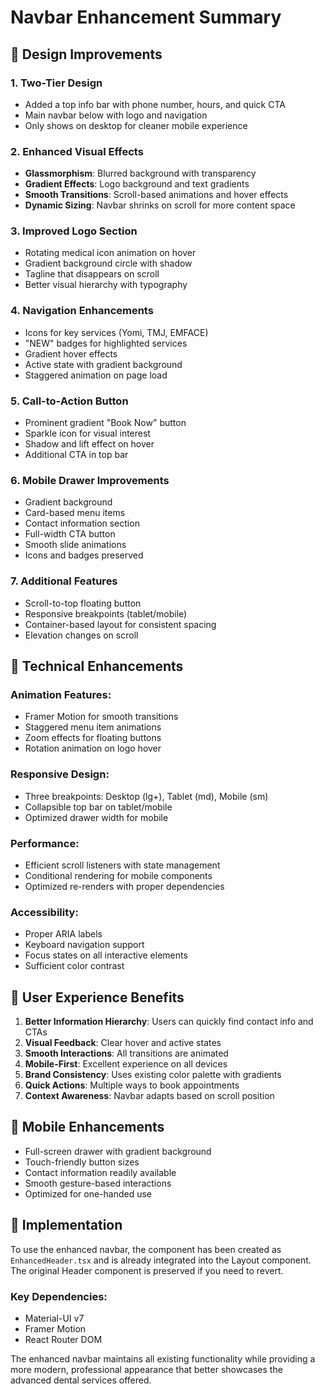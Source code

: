 # Navbar Enhancement Summary

## 🎨 Design Improvements

### 1. **Two-Tier Design**
- Added a top info bar with phone number, hours, and quick CTA
- Main navbar below with logo and navigation
- Only shows on desktop for cleaner mobile experience

### 2. **Enhanced Visual Effects**
- **Glassmorphism**: Blurred background with transparency
- **Gradient Effects**: Logo background and text gradients
- **Smooth Transitions**: Scroll-based animations and hover effects
- **Dynamic Sizing**: Navbar shrinks on scroll for more content space

### 3. **Improved Logo Section**
- Rotating medical icon animation on hover
- Gradient background circle with shadow
- Tagline that disappears on scroll
- Better visual hierarchy with typography

### 4. **Navigation Enhancements**
- Icons for key services (Yomi, TMJ, EMFACE)
- "NEW" badges for highlighted services
- Gradient hover effects
- Active state with gradient background
- Staggered animation on page load

### 5. **Call-to-Action Button**
- Prominent gradient "Book Now" button
- Sparkle icon for visual interest
- Shadow and lift effect on hover
- Additional CTA in top bar

### 6. **Mobile Drawer Improvements**
- Gradient background
- Card-based menu items
- Contact information section
- Full-width CTA button
- Smooth slide animations
- Icons and badges preserved

### 7. **Additional Features**
- Scroll-to-top floating button
- Responsive breakpoints (tablet/mobile)
- Container-based layout for consistent spacing
- Elevation changes on scroll

## 🚀 Technical Enhancements

### Animation Features:
- Framer Motion for smooth transitions
- Staggered menu item animations
- Zoom effects for floating buttons
- Rotation animation on logo hover

### Responsive Design:
- Three breakpoints: Desktop (lg+), Tablet (md), Mobile (sm)
- Collapsible top bar on tablet/mobile
- Optimized drawer width for mobile

### Performance:
- Efficient scroll listeners with state management
- Conditional rendering for mobile components
- Optimized re-renders with proper dependencies

### Accessibility:
- Proper ARIA labels
- Keyboard navigation support
- Focus states on all interactive elements
- Sufficient color contrast

## 🎯 User Experience Benefits

1. **Better Information Hierarchy**: Users can quickly find contact info and CTAs
2. **Visual Feedback**: Clear hover and active states
3. **Smooth Interactions**: All transitions are animated
4. **Mobile-First**: Excellent experience on all devices
5. **Brand Consistency**: Uses existing color palette with gradients
6. **Quick Actions**: Multiple ways to book appointments
7. **Context Awareness**: Navbar adapts based on scroll position

## 📱 Mobile Enhancements

- Full-screen drawer with gradient background
- Touch-friendly button sizes
- Contact information readily available
- Smooth gesture-based interactions
- Optimized for one-handed use

## 🔧 Implementation

To use the enhanced navbar, the component has been created as `EnhancedHeader.tsx` and is already integrated into the Layout component. The original Header component is preserved if you need to revert.

### Key Dependencies:
- Material-UI v7
- Framer Motion
- React Router DOM

The enhanced navbar maintains all existing functionality while providing a more modern, professional appearance that better showcases the advanced dental services offered.
